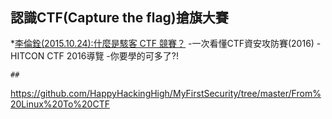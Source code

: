 #
```

```
## 認識CTF(Capture the flag)搶旗大賽

*[李倫銓(2015.10.24):什麼是駭客 CTF 競賽？](https://www.bnext.com.tw/article/37765/BN-2015-10-24-182518-77)
-一次看懂CTF資安攻防賽(2016)
-HITCON CTF 2016導覽
-你要學的可多了?!


```
## 
```
https://github.com/HappyHackingHigh/MyFirstSecurity/tree/master/From%20Linux%20To%20CTF
```

